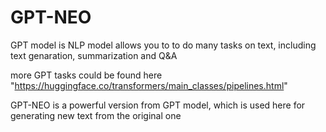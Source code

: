 # GPT-NEO

GPT model is NLP model allows you to to do many tasks on text, including text genaration, summarization and Q&A

more GPT tasks could be found here "https://huggingface.co/transformers/main_classes/pipelines.html"

GPT-NEO is a powerful version from GPT model, which is used here for generating new text from the original one 
